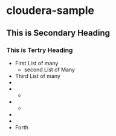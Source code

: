 # cloudera-sample
## This is Secondary Heading 
### This is Tertry Heading
 * First List of many
   * second List of Many
  * Third List of many
* 
* *
* *
* 
 *
* Forth
